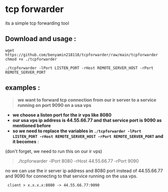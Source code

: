 # tcp forwarder

its a simple tcp forwarding tool

## Download and usage :
```
wget https://github.com/benyamin218118/tcpforwarder/raw/main/tcpforwarder
chmod +x ./tcpforwarder

./tcpforwarder -lPort LISTEN_PORT -rHost REMOTE_SERVER_HOST -rPort REMOTE_SERVER_PORT
```

## examples :

> **we want to forward tcp connection from our ir server to a service running on port 9090 on a usa vps**
- **we choose a listen port for the ir vps like 8080**
- **our usa vps ip address is 44.55.66.77 and that service port is 9090 as mentioned before**
- **so we need to replace the variables in `./tcpforwarder -lPort LISTEN_PORT -rHost REMOTE_SERVER_HOST -rPort REMOTE_SERVER_PORT` and it becomes** :

(don't forget, we need to run this on our ir vps)
> ./tcpforwarder -lPort 8080 -rHost 44.55.66.77 -rPort 9090

no we can use the ir server ip address and 8080 port instead of 44.55.66.77 and 9090 for connecting to that service running on the usa vps. 

` client > x.x.x.x:8080 -> 44.55.66.77:9090`
